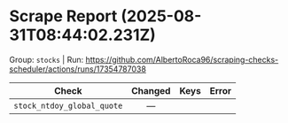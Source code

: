 # Scrape Report (2025-08-31T08:44:02.231Z)

Group: `stocks`  |  Run: https://github.com/AlbertoRoca96/scraping-checks-scheduler/actions/runs/17354787038

| Check | Changed | Keys | Error |
|---|:---:|:--|:--|
| `stock_ntdoy_global_quote` | — |  |  |
